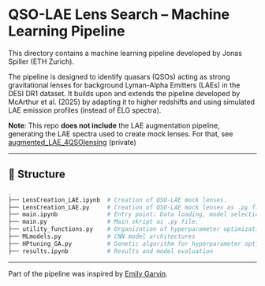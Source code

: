 # QSO-LAE Lens Search – Machine Learning Pipeline

This directory contains a machine learning pipeline developed by Jonas Spiller (ETH Zurich).

The pipeline is designed to identify quasars (QSOs) acting as strong gravitational lenses for background Lyman-Alpha Emitters (LAEs) in the DESI DR1 dataset. It builds upon and extends the pipeline developed by McArthur et al. (2025) by adapting it to higher redshifts and using simulated LAE emission profiles (instead of ELG spectra).

**Note**: This repo **does not include** the LAE augmentation pipeline, generating the LAE spectra used to create mock lenses. For that, see [augmented_LAE_4QSOlensing](https://github.com/JonasSpiller/augmented_LAE_4QSOlensing) (private)

---

## 📁 Structure

```bash
.
├── LensCreation_LAE.ipynb  # Creation of QSO-LAE mock lenses. 
├── LensCreation_LAE.py     # Creation of QSO-LAE mock lenses as .py file.
├── main.ipynb              # Entry point: Data loading, model selection and starting pipeline
├── main.py                 # Main skript as .py file.
├── utility_functions.py    # Organization of hyperparameter optimization and training.
├── MLmodels.py             # CNN model architectures
├── HPtuning_GA.py          # Genetic algorithm for hyperparameter optimization
├── results.ipynb           # Results and model evaluation 
```

---

Part of the pipeline was inspired by [Emily Garvin](https://github.com/eogarvin/MLCCS).
